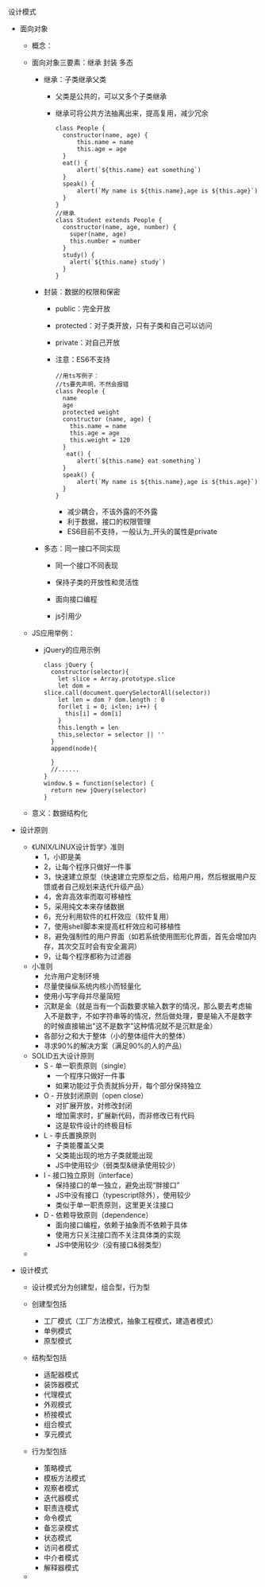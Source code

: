 设计模式

- 面向对象

  - 概念：

  - 面向对象三要素：继承 封装 多态

    - 继承：子类继承父类

      - 父类是公共的，可以又多个子类继承

      - 继承可将公共方法抽离出来，提高复用，减少冗余

        ```
        class People {
          constructor(name, age) {
              this.name = name
              this.age = age
          }
          eat() {
              alert(`${this.name} eat something`)
          }
          speak() {
              alert(`My name is ${this.name},age is ${this.age}`)
          }
        }
        //继承
        class Student extends People {
          constructor(name, age, number) {
            super(name, age)
            this.number = number
          }
          study() {
            alert(`${this.name} study`)
          }
        }
        ```

    - 封装：数据的权限和保密

      - public：完全开放

      - protected：对子类开放，只有子类和自己可以访问

      - private：对自己开放

      - 注意：ES6不支持

        ```
        //用ts写例子：
        //ts要先声明，不然会报错
        class People {
          name
          age
          protected weight
          constructor (name, age) {
            this.name = name
            this.age = age
            this.weight = 120
          }
           eat() {
              alert(`${this.name} eat something`)
          }
          speak() {
              alert(`My name is ${this.name},age is ${this.age}`)
          }
        }
        ```

        - 减少耦合，不该外露的不外露
        - 利于数据，接口的权限管理
        - ES6目前不支持，一般认为_开头的属性是private

    - 多态：同一接口不同实现

      - 同一个接口不同表现

      - 保持子类的开放性和灵活性
      - 面向接口编程
      - js引用少

  - JS应用举例：

    - jQuery的应用示例

      ```
      class jQuery {
        constructor(selector){
          let slice = Array.prototype.slice
          let dom = slice.call(document.querySelectorAll(selector))
          let len = dom ? dom.length : 0
          for(let i = 0; i<len; i++) {
            this[i] = dom[i]
          }
          this.length = len
          this,selector = selector || ''
        }
        append(node){
        
        }
        //......
      }
      window.$ = function(selector) {
        return new jQuery(selector)
      }
      
      ```

  - 意义：数据结构化

- 设计原则

  - 《UNIX/LINUX设计哲学》准则
    - 1，小即是美
    - 2，让每个程序只做好一件事
    - 3，快速建立原型（快速建立完原型之后，给用户用，然后根据用户反馈或者自己规划来迭代升级产品）
    - 4，舍弃高效率而取可移植性
    - 5，采用纯文本来存储数据
    - 6，充分利用软件的杠杆效应（软件复用）
    - 7，使用shell脚本来提高杠杆效应和可移植性
    - 8，避免强制性的用户界面（如若系统使用图形化界面，首先会增加内存，其次交互时会有安全漏洞）
    - 9，让每个程序都称为过滤器
  - 小准则
    - 允许用户定制环境
    - 尽量使操纵系统内核小而轻量化
    - 使用小写字母并尽量简短
    - 沉默是金（就是当有一个函数要求输入数字的情况，那么要去考虑输入不是数字，不如字符串等的情况，然后做处理，要是输入不是数字的时候直接输出"这不是数字"这种情况就不是沉默是金）
    - 各部分之和大于整体（小的整体组件大的整体）
    - 寻求90%的解决方案（满足90%的人的产品）
  - SOLID五大设计原则
    - S - 单一职责原则（single）
      - 一个程序只做好一件事
      - 如果功能过于负责就拆分开，每个部分保持独立
    - O - 开放封闭原则（open close）
      - 对扩展开放，对修改封闭
      - 增加需求时，扩展新代码，而非修改已有代码
      - 这是软件设计的终极目标
    - L - 李氏置换原则
      - 子类能覆盖父类
      - 父类能出现的地方子类就能出现
      - JS中使用较少（弱类型&继承使用较少）
    - I - 接口独立原则（interface）
      - 保持接口的单一独立，避免出现“胖接口”
      - JS中没有接口（typescript除外），使用较少
      - 类似于单一职责原则，这里更关注接口
    - D - 依赖导致原则（dependence）
      - 面向接口编程，依赖于抽象而不依赖于具体
      - 使用方只关注接口而不关注具体类的实现
      - JS中使用较少（没有接口&弱类型）
  - 

- 设计模式

  - 设计模式分为创建型，组合型，行为型
  - 创建型包括
    - 工厂模式（工厂方法模式，抽象工程模式，建造者模式）
    - 单例模式
    - 原型模式
  - 结构型包括
    - 适配器模式
    - 装饰器模式
    - 代理模式
    - 外观模式
    - 桥接模式
    - 组合模式
    - 享元模式
  - 行为型包括
    - 策略模式
    - 模板方法模式
    - 观察者模式
    - 迭代器模式
    - 职责连模式
    - 命令模式
    - 备忘录模式
    - 状态模式
    - 访问者模式
    - 中介者模式
    - 解释器模式

  - 

  